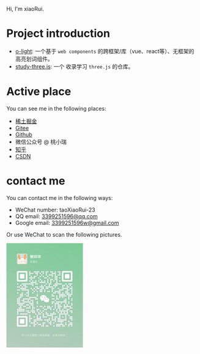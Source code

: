 

Hi, I'm xiaoRui.

# Project introduction

- [o-light](https://github.com/xiaorui-23/o-light): 一个基于 `web components` 的跨框架/库（vue、react等）、无框架的高亮划词组件。
- [study-three.js](https://github.com/xiaorui-23/study-three.js): 一个 收录学习 `three.js` 的仓库。



# Active place

You can see me in the following places:

- [稀土掘金](https://juejin.cn/user/1196739061361437)
- [Gitee](https://gitee.com/xiaorui-23)
- [Github](https://github.com/xiaorui-23)
- 微信公众号 @ 桃小瑞
- [知乎](https://www.zhihu.com/people/74-84-16-57)
- [CSDN](https://blog.csdn.net/qq_44500360)

# contact me

You can contact me in the following ways:

- WeChat number: taoXiaoRui-23
- QQ email: 3399251596@qq.com
- Google email: 3399251596w@gmail.com

Or use WeChat to scan the following pictures.

<img src="https://github.com/xiaorui-23/xiaorui-23/blob/master/Wechat.jpeg" width="200" height="273"></img>
